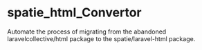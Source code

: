 # spatie_html_Convertor
Automate the process of migrating from the abandoned laravelcollective/html package to the spatie/laravel-html package.

